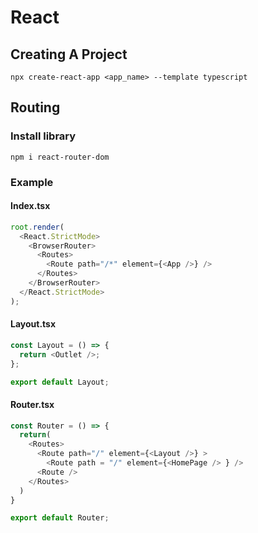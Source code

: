 # React

## Creating A Project

`npx create-react-app <app_name> --template typescript`

## Routing

### Install library

`npm i react-router-dom`

### Example

#### Index.tsx

```typescript
root.render(
  <React.StrictMode>
    <BrowserRouter>
      <Routes>
        <Route path="/*" element={<App />} />
      </Routes>
    </BrowserRouter>
  </React.StrictMode>
);
```

#### Layout.tsx

```ts
const Layout = () => {
  return <Outlet />;
};

export default Layout;
```

#### Router.tsx

```ts
const Router = () => {
  return(
    <Routes>
      <Route path="/" element={<Layout />} >
        <Route path = "/" element={<HomePage /> } />
      <Route />
    </Routes>
  )
}

export default Router;
```
